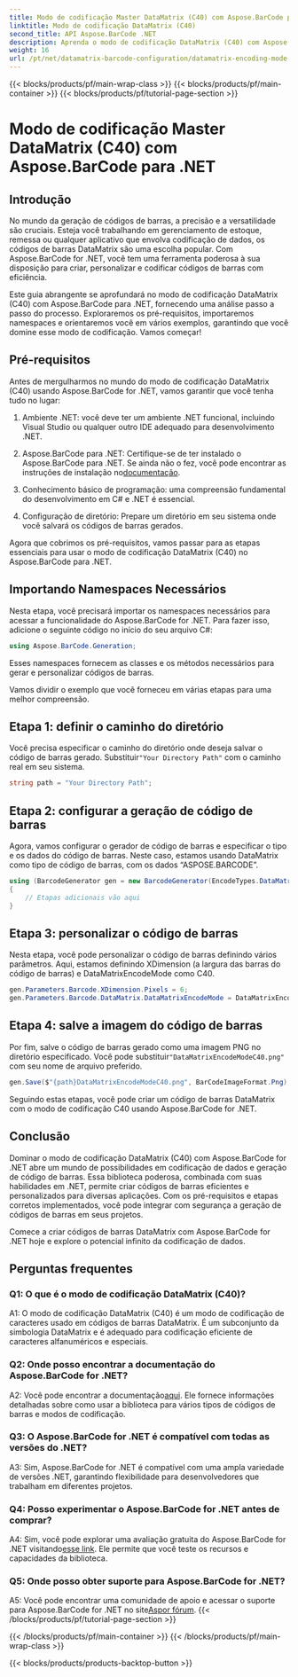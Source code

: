 ```yaml
---
title: Modo de codificação Master DataMatrix (C40) com Aspose.BarCode para .NET
linktitle: Modo de codificação DataMatrix (C40)
second_title: API Aspose.BarCode .NET
description: Aprenda o modo de codificação DataMatrix (C40) com Aspose.BarCode para .NET. Crie códigos de barras personalizados com eficiência. Explore o guia passo a passo.
weight: 16
url: /pt/net/datamatrix-barcode-configuration/datamatrix-encoding-mode-c40/
---
```


{{< blocks/products/pf/main-wrap-class >}}
{{< blocks/products/pf/main-container >}}
{{< blocks/products/pf/tutorial-page-section >}}

# Modo de codificação Master DataMatrix (C40) com Aspose.BarCode para .NET

## Introdução

No mundo da geração de códigos de barras, a precisão e a versatilidade são cruciais. Esteja você trabalhando em gerenciamento de estoque, remessa ou qualquer aplicativo que envolva codificação de dados, os códigos de barras DataMatrix são uma escolha popular. Com Aspose.BarCode for .NET, você tem uma ferramenta poderosa à sua disposição para criar, personalizar e codificar códigos de barras com eficiência.

Este guia abrangente se aprofundará no modo de codificação DataMatrix (C40) com Aspose.BarCode para .NET, fornecendo uma análise passo a passo do processo. Exploraremos os pré-requisitos, importaremos namespaces e orientaremos você em vários exemplos, garantindo que você domine esse modo de codificação. Vamos começar!

## Pré-requisitos

Antes de mergulharmos no mundo do modo de codificação DataMatrix (C40) usando Aspose.BarCode for .NET, vamos garantir que você tenha tudo no lugar:

1. Ambiente .NET: você deve ter um ambiente .NET funcional, incluindo Visual Studio ou qualquer outro IDE adequado para desenvolvimento .NET.

2.  Aspose.BarCode para .NET: Certifique-se de ter instalado o Aspose.BarCode para .NET. Se ainda não o fez, você pode encontrar as instruções de instalação no[documentação](https://reference.aspose.com/barcode/net/).

3. Conhecimento básico de programação: uma compreensão fundamental do desenvolvimento em C# e .NET é essencial.

4. Configuração de diretório: Prepare um diretório em seu sistema onde você salvará os códigos de barras gerados.

Agora que cobrimos os pré-requisitos, vamos passar para as etapas essenciais para usar o modo de codificação DataMatrix (C40) no Aspose.BarCode para .NET.

## Importando Namespaces Necessários

Nesta etapa, você precisará importar os namespaces necessários para acessar a funcionalidade do Aspose.BarCode for .NET. Para fazer isso, adicione o seguinte código no início do seu arquivo C#:

```csharp
using Aspose.BarCode.Generation;
```

Esses namespaces fornecem as classes e os métodos necessários para gerar e personalizar códigos de barras.

Vamos dividir o exemplo que você forneceu em várias etapas para uma melhor compreensão.

## Etapa 1: definir o caminho do diretório

 Você precisa especificar o caminho do diretório onde deseja salvar o código de barras gerado. Substituir`"Your Directory Path"` com o caminho real em seu sistema.

```csharp
string path = "Your Directory Path";
```

## Etapa 2: configurar a geração de código de barras

Agora, vamos configurar o gerador de código de barras e especificar o tipo e os dados do código de barras. Neste caso, estamos usando DataMatrix como tipo de código de barras, com os dados “ASPOSE.BARCODE”.

```csharp
using (BarcodeGenerator gen = new BarcodeGenerator(EncodeTypes.DataMatrix, "ASPOSE.BARCODE"))
{
    // Etapas adicionais vão aqui
}
```

## Etapa 3: personalizar o código de barras

Nesta etapa, você pode personalizar o código de barras definindo vários parâmetros. Aqui, estamos definindo XDimension (a largura das barras do código de barras) e DataMatrixEncodeMode como C40.

```csharp
gen.Parameters.Barcode.XDimension.Pixels = 6;
gen.Parameters.Barcode.DataMatrix.DataMatrixEncodeMode = DataMatrixEncodeMode.C40;
```

## Etapa 4: salve a imagem do código de barras

 Por fim, salve o código de barras gerado como uma imagem PNG no diretório especificado. Você pode substituir`"DataMatrixEncodeModeC40.png"` com seu nome de arquivo preferido.

```csharp
gen.Save($"{path}DataMatrixEncodeModeC40.png", BarCodeImageFormat.Png);
```

Seguindo estas etapas, você pode criar um código de barras DataMatrix com o modo de codificação C40 usando Aspose.BarCode for .NET.

## Conclusão

Dominar o modo de codificação DataMatrix (C40) com Aspose.BarCode for .NET abre um mundo de possibilidades em codificação de dados e geração de código de barras. Essa biblioteca poderosa, combinada com suas habilidades em .NET, permite criar códigos de barras eficientes e personalizados para diversas aplicações. Com os pré-requisitos e etapas corretos implementados, você pode integrar com segurança a geração de códigos de barras em seus projetos.

Comece a criar códigos de barras DataMatrix com Aspose.BarCode for .NET hoje e explore o potencial infinito da codificação de dados.

## Perguntas frequentes

### Q1: O que é o modo de codificação DataMatrix (C40)?

A1: O modo de codificação DataMatrix (C40) é um modo de codificação de caracteres usado em códigos de barras DataMatrix. É um subconjunto da simbologia DataMatrix e é adequado para codificação eficiente de caracteres alfanuméricos e especiais.

### Q2: Onde posso encontrar a documentação do Aspose.BarCode for .NET?

 A2: Você pode encontrar a documentação[aqui](https://reference.aspose.com/barcode/net/). Ele fornece informações detalhadas sobre como usar a biblioteca para vários tipos de códigos de barras e modos de codificação.

### Q3: O Aspose.BarCode for .NET é compatível com todas as versões do .NET?

A3: Sim, Aspose.BarCode for .NET é compatível com uma ampla variedade de versões .NET, garantindo flexibilidade para desenvolvedores que trabalham em diferentes projetos.

### Q4: Posso experimentar o Aspose.BarCode for .NET antes de comprar?

 A4: Sim, você pode explorar uma avaliação gratuita do Aspose.BarCode for .NET visitando[esse link](https://releases.aspose.com/). Ele permite que você teste os recursos e capacidades da biblioteca.

### Q5: Onde posso obter suporte para Aspose.BarCode for .NET?

A5: Você pode encontrar uma comunidade de apoio e acessar o suporte para Aspose.BarCode for .NET no site[Aspor fórum](https://forum.aspose.com/c/barcode/13).
{{< /blocks/products/pf/tutorial-page-section >}}

{{< /blocks/products/pf/main-container >}}
{{< /blocks/products/pf/main-wrap-class >}}

{{< blocks/products/products-backtop-button >}}
